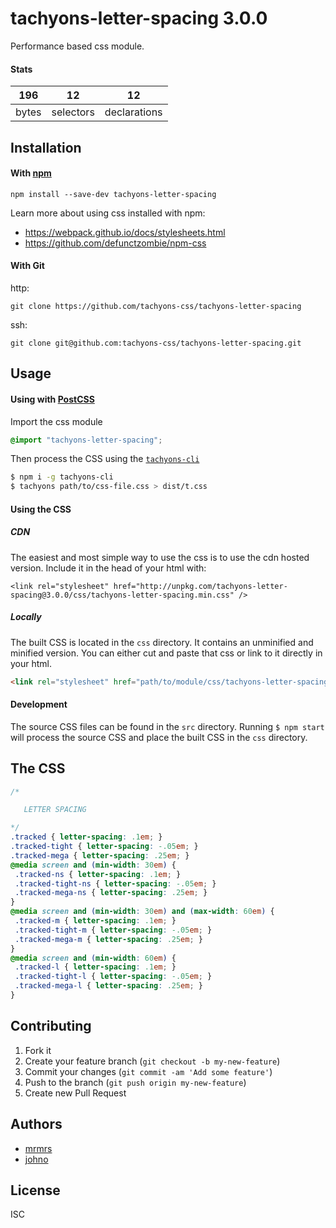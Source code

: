 # tachyons-letter-spacing 3.0.0

Performance based css module.

#### Stats

196 | 12 | 12
---|---|---
bytes | selectors | declarations

## Installation

#### With [npm](https://npmjs.com)

```
npm install --save-dev tachyons-letter-spacing
```

Learn more about using css installed with npm:
* https://webpack.github.io/docs/stylesheets.html
* https://github.com/defunctzombie/npm-css

#### With Git

http:
```
git clone https://github.com/tachyons-css/tachyons-letter-spacing
```

ssh:
```
git clone git@github.com:tachyons-css/tachyons-letter-spacing.git
```

## Usage

#### Using with [PostCSS](https://github.com/postcss/postcss)

Import the css module

```css
@import "tachyons-letter-spacing";
```

Then process the CSS using the [`tachyons-cli`](https://github.com/tachyons-css/tachyons-cli)

```sh
$ npm i -g tachyons-cli
$ tachyons path/to/css-file.css > dist/t.css
```

#### Using the CSS

##### CDN
The easiest and most simple way to use the css is to use the cdn hosted version. Include it in the head of your html with:

```
<link rel="stylesheet" href="http://unpkg.com/tachyons-letter-spacing@3.0.0/css/tachyons-letter-spacing.min.css" />
```

##### Locally
The built CSS is located in the `css` directory. It contains an unminified and minified version.
You can either cut and paste that css or link to it directly in your html.

```html
<link rel="stylesheet" href="path/to/module/css/tachyons-letter-spacing">
```

#### Development

The source CSS files can be found in the `src` directory.
Running `$ npm start` will process the source CSS and place the built CSS in the `css` directory.

## The CSS

```css
/*

   LETTER SPACING

*/
.tracked { letter-spacing: .1em; }
.tracked-tight { letter-spacing: -.05em; }
.tracked-mega { letter-spacing: .25em; }
@media screen and (min-width: 30em) {
 .tracked-ns { letter-spacing: .1em; }
 .tracked-tight-ns { letter-spacing: -.05em; }
 .tracked-mega-ns { letter-spacing: .25em; }
}
@media screen and (min-width: 30em) and (max-width: 60em) {
 .tracked-m { letter-spacing: .1em; }
 .tracked-tight-m { letter-spacing: -.05em; }
 .tracked-mega-m { letter-spacing: .25em; }
}
@media screen and (min-width: 60em) {
 .tracked-l { letter-spacing: .1em; }
 .tracked-tight-l { letter-spacing: -.05em; }
 .tracked-mega-l { letter-spacing: .25em; }
}
```

## Contributing

1. Fork it
2. Create your feature branch (`git checkout -b my-new-feature`)
3. Commit your changes (`git commit -am 'Add some feature'`)
4. Push to the branch (`git push origin my-new-feature`)
5. Create new Pull Request

## Authors

* [mrmrs](http://mrmrs.io)
* [johno](http://johnotander.com)

## License

ISC

